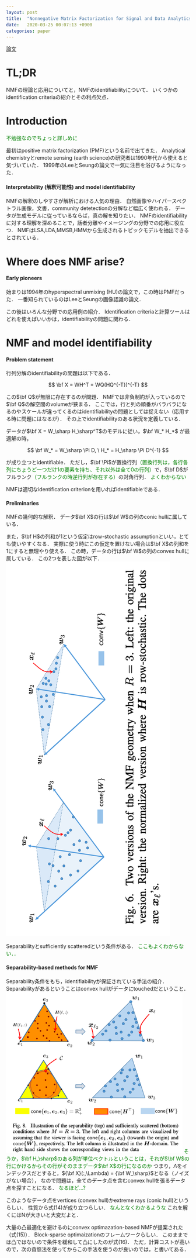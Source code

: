```yaml
---
layout: post
title:  "Nonnegative Matrix Factorization for Signal and Data Analytics: [Identifiability, Algorithms, and Applications] (Fu et al., 2018)"
date:   2020-03-25 00:07:13 +0900
categories: paper
---
```

<script type="text/x-mathjax-config">
MathJax.Hub.Config({
  tex2jax: {
    inlineMath: [['$','$'], ['\\(','\\)']],
    processEscapes: true
  }
});
</script>
<script src="https://cdnjs.cloudflare.com/ajax/libs/mathjax/2.7.0/MathJax.js?config=TeX-AMS-MML_HTMLorMML" type="text/javascript"></script>
[論文](https://arxiv.org/abs/1803.01257)
# TL;DR
NMFの理論と応用についてと，NMFのidentifiabilityについて．
いくつかのidentification criteriaの紹介とその利点欠点．

# Introduction
<font color="Green">不勉強なのでちょっと詳しめに</font>

最初はpositive matrix factorization (PMF)という名前で出てきた．
Analytical chemistryとremote sensing (earth science)の研究者は1990年代から使えると気づいていた．
1999年のLeeとSeungの論文で一気に注目を浴びるようになった．
#### Interpretability (解釈可能性) and model identifiability
NMFの解釈のしやすさが解析における人気の理由．
自然画像やハイパースペクトラル画像，文書，community detetectionの分解など幅広く使われる．
データが生成モデルに従っているならば，真の解を知りたい．
NMFのidentifiabilityに対する理解を深めることで，話者分離やイメージングの分野での応用に役立つ．
NMFはLSA,LDA,MMSB,HMMから生成されるトピックモデルを抽出できるとされている．

# Where does NMF arise?
#### Early pioneers
始まりは1994年のhyperspectral unmixing (HU)の論文で，この時はPMFだった．
一番知られているのはLeeとSeungの画像認識の論文．

この後はいろんな分野での応用例の紹介．
Identification criteriaと計算ツールはどれを使えばいいかは，identifiabilityの問題に関わる．
# NMF and model identifiability
#### Problem statement
行列分解のidentifiabilityの問題は以下である．

$$
\bf X = WH^T = WQ(HQ^{-T})^{-T}
$$

この$\bf Q$が無限に存在するのが問題．
NMFでは非負制約が入っているので$\bf Q$の解空間のvolumeが狭まる．
ここでは，行と列の順番がバラバラになるのやスケールが違ってくるのはidentifiabilityの問題としては捉えない（応用する時に問題にはなるが）．
その上でidentifiabilityのある状況を定義している．

データが$\bf X = W_\sharp H_\sharp^T$のモデルに従い，$\bf W_* H_*$ が最適解の時，

$$
\bf W_* = W_\sharp \Pi D, \ H_* = H_\sharp \Pi D^{-1}
$$

が成り立つとidentifiable．
ただし，$\bf \Pi$が置換行列<font color="Green">（置換行列は，各行各列にちょうど一つだけ1の要素を持ち、それ以外は全て0の行列）</font>で，$\bf D$がフルランク<font color="Green">（フルランクの時逆行列が存在する）</font>の対角行列．
<font color="Green">よくわからない</font>

NMFは適切なidentification criterionを用いればidentifiableである．

#### Preliminaries
NMFの幾何的な解釈．
データ$\bf X$の行は$\bf W$の列のconic hullに属している．

また，$\bf H$の列和が1という仮定はrow-stochastic assumptionといい，とても使いやすくなる．
実際に使う時にこの仮定を置けない場合は$\bf X$の列和を1にすると無理やり使える．
この時，データの行は$\bf W$の列のconvex hullに属している．
この2つを表した図が以下．
![Cone](/assets/2020-03-25-1.png)

Separabilityとsufficiently scatteredという条件がある．
<font color="Green">ここもよくわからない．．</font>

#### Separability-based methods for NMF
Separability条件をもち，identifiabilityが保証されている手法の紹介．
Separabilityがあるということはconvex hullがデータにtouchedだということ．
![separability](/assets/2020-03-25-2.png)
<font color="Green">そうか，$\bf H_\sharp$のある列が単位ベクトルということは，それが$\bf W$の行にかけるからその行がそのままデータ$\bf X$の行になるのか</font>
つまり，$\Lambda$をインデックスだとすると，${\bf X}(:,\Lambda) = {\bf W_\sharp}$となる（ノイズがない場合），
なので問題は，全てのデータ点を含むconvex hullを張るデータ点を探すことになる．
<font color="Green">なるほど...?</font>

このようなデータ点をvertices (convex hull)かextreme rays (conic hull)というらしい．
性質から式(14)が成り立つらしい．
<font color="Green">なんとなくわかるような</font>
これを解くにはNが大きいと大変だよと．

大量の凸最適化を避けるのにconvex optimazation-based NMFが提案された（式(15)）．
Block-sparse optimaizationのフレームワークらしい．
このままでは凸ではないので条件を緩和して凸にしたのが式(16)．
ただ，計算コストが高いので，次の貪慾法を使ってからこの手法を使うのが良いのでは，と書いてある．

